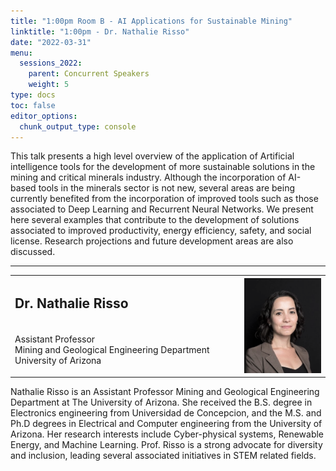 ```yaml
---
title: "1:00pm Room B - AI Applications for Sustainable Mining"
linktitle: "1:00pm - Dr. Nathalie Risso"
date: "2022-03-31"
menu:
  sessions_2022:
    parent: Concurrent Speakers
    weight: 5
type: docs
toc: false
editor_options:
  chunk_output_type: console
---
```


<p>This talk presents a high level overview of the application of Artificial intelligence tools for the development of more sustainable solutions in the mining and critical minerals industry. Although the incorporation of AI-based tools in the minerals sector is not new, several areas are being currently benefited from the incorporation of improved tools such as those associated to Deep Learning and Recurrent Neural Networks. We present here several examples that contribute to the development of solutions associated to improved productivity, energy efficiency, safety, and social license. Research projections and future development areas are also discussed.</p>

<hr style="width: 100%; text-align: center; margin-left: 0;" />


<TABLE class="bio-table">
<TR>
<TD width=70%><h2>Dr. Nathalie Risso</h2></TD>

<TD>
<TD ROWSPAN="4"><img style="float: right;" src="img/nathalie-risso.png" width="250" /></TD>
</TR>
<TR>
<TD ROWSPAN="3">
  <p>Assistant Professor<br>Mining and Geological Engineering Department<br>University of Arizona</p>
</TD>
<TD>
</TD>
</TR>
<TR>
<TD>
</TD>
</TR>
</TABLE>
<p>Nathalie Risso is an Assistant Professor Mining and Geological Engineering Department at The University of Arizona.  She received the B.S. degree in Electronics engineering from Universidad de Concepcion, and the M.S. and Ph.D degrees in Electrical and Computer engineering from the University of Arizona. Her research interests include Cyber-physical systems, Renewable Energy, and Machine Learning.
Prof. Risso is a strong advocate for diversity and inclusion, leading several associated initiatives in STEM related fields.</p>